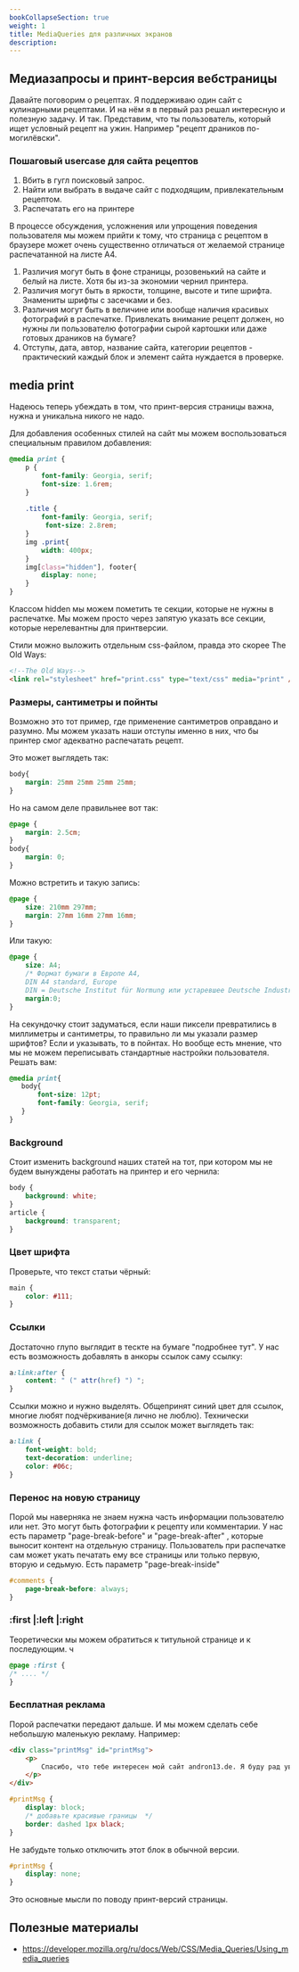 ```yaml
---
bookCollapseSection: true
weight: 1
title: MediaQueries для различных экранов
description:
---
```


## Медиазапросы и принт-версия вебстраницы

Давайте поговорим о рецептах. Я поддерживаю один сайт с кулинарными рецептами. И на нём я в первый раз решал интересную и полезную задачу. И так. Представим, что ты пользователь, который ищет условный рецепт на ужин. Например "рецепт драников по-могилёвски". 

### Пошаговый usercase для сайта рецептов

1. Вбить в гугл поисковый запрос.
2. Найти или выбрать в выдаче сайт с подходящим, привлекательным рецептом.
3. Распечатать его на принтере

В процессе обсуждения, усложнения или упрощения поведения пользователя мы можем прийти к тому, что страница с рецептом в браузере может очень существенно отличаться от желаемой странице распечатанной на листе А4.   
1. Различия могут быть в фоне страницы, розовенький на сайте и белый на листе. Хотя бы из-за экономии чернил принтера. 
2. Различия могут быть в яркости, толщине, высоте и типе шрифта. Знамениты шрифты с засечками и без.
3. Различия могут быть в величине или вообще наличия красивых фотографий в распечатке. Привлекать внимание рецепт должен, но нужны ли пользователю фотографии сырой картошки или даже готовых драников на бумаге?
4. Отступы, дата, автор, название сайта, категории рецептов - практический каждый блок и элемент сайта нуждается в проверке. 

## media print

Надеюсь теперь убеждать в том, что принт-версия страницы важна, нужна и уникальна никого не надо.

Для добавления особенных стилей на сайт мы можем воспользоваться специальным правилом добавления:

```CSS
@media print {
    p { 
        font-family: Georgia, serif;
        font-size: 1.6rem;
    }
    
    .title { 
        font-family: Georgia, serif; 
         font-size: 2.8rem; 
    }
    img .print{
        width: 400px;
    }
    img[class="hidden"], footer{
        display: none;
    }
}
```

Классом hidden мы можем пометить те секции, которые не нужны в распечатке. Мы можем просто через запятую указать 
все секции, которые нерелевантны для принтверсии.

Стили можно выложить отдельным css-файлом, правда это скорее The Old Ways:

```HTML
<!--The Old Ways-->
<link rel="stylesheet" href="print.css" type="text/css" media="print" />
```

### Размеры, сантиметры и пойнты

Возможно это тот пример, где применение сантиметров оправдано и разумно. Мы можем указать наши отступы именно в них, 
что бы принтер смог адекватно распечатать рецепт. 

Это может выглядеть так:
```CSS
body{
    margin: 25mm 25mm 25mm 25mm;
}
```

Но на самом деле правильнее вот так:
```CSS
@page {
    margin: 2.5cm; 
}
body{
    margin: 0;
}
```

Можно встретить и такую запись:
```CSS
@page {
    size: 210mm 297mm;
    margin: 27mm 16mm 27mm 16mm;
}
```

Или такую:

```CSS
@page {
    size: A4; 
    /* Формат бумаги в Европе А4, 
    DIN A4 standard, Europe 
    DIN = Deutsche Institut für Normung или устаревшее Deutsche Industrienorm */
    margin:0;
}
```

На секундочку стоит задуматься, если наши пиксели превратились в миллиметры и сантиметры, то правильно ли мы указали 
размер шрифтов?
Если и указывать, то в пойнтах. Но вообще есть мнение, что мы не можем переписывать стандартные настройки 
пользователя. Решать вам:

```CSS
@media print{
   body{
       font-size: 12pt;
       font-family: Georgia, serif;
   }
}
```

### Background

Стоит изменить background наших статей на тот, при котором мы не будем вынуждены работать на принтер и его 
чернила:

```CSS
body { 
    background: white; 
} 
article { 
    background: transparent; 
} 
```

### Цвет шрифта

Проверьте, что текст статьи чёрный:

```CSS
main { 
    color: #111;
}
```

### Ссылки

Достаточно глупо выглядит в тескте на бумаге "подробнее тут". У нас есть возможность добавлять в анкоры ссылок саму 
ссылку:
```CSS
a:link:after {
    content: " (" attr(href) ") ";
}
```

Ссылки можно и нужно выделять. Общепринят синий цвет для ссылок, многие любят подчёркивание(я лично не люблю). 
Технически возможность добавить стили для ссылок может выглядеть так:

```CSS
a:link { 
    font-weight: bold; 
    text-decoration: underline; 
    color: #06c; 
}
```

### Перенос на новую страницу

Порой мы наверняка не знаем нужна часть информации пользователю или нет. Это могут быть фотографии к рецепту или комментарии. У нас есть параметр "page-break-before" и "page-break-after"
, которые выносит контент на отдельную страницу. Пользователь 
при распечатке сам может укать печатать ему все страницы или только первую, вторую и седьмую.
Есть параметр "page-break-inside"

```CSS
#comments { 
    page-break-before: always; 
}
```

### :first |:left |:right

Теоретически мы можем обратиться к титульной странице и к последующим.
ч
```CSS
@page :first {
/* .... */
}
```

### Бесплатная реклама

Порой распечатки передают дальше. И мы можем сделать себе небольшую маленькую рекламу. Например:

```html
<div class="printMsg" id="printMsg">
    <p>
        Спасибо, что тебе интересен мой сайт andron13.de. Я буду рад увидеть тебя здесь снова!
    </p>
</div>
```

```CSS
#printMsg { 
    display: block; 
    /* добавьте красивые границы  */
    border: dashed 1px black;
}
```

Не забудьте только отключить этот блок в обычной версии.
```CSS
#printMsg {
    display: none; 
}
```

Это основные мысли по поводу принт-версий страницы. 

## Полезные материалы

- https://developer.mozilla.org/ru/docs/Web/CSS/Media_Queries/Using_media_queries